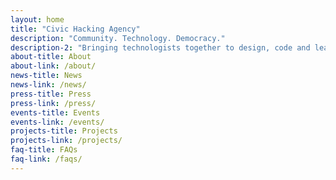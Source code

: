 ```yaml
---
layout: home
title: "Civic Hacking Agency"
description: "Community. Technology. Democracy."
description-2: "Bringing technologists together to design, code and learn a new way to experience civics."
about-title: About
about-link: /about/
news-title: News
news-link: /news/
press-title: Press
press-link: /press/
events-title: Events
events-link: /events/
projects-title: Projects
projects-link: /projects/
faq-title: FAQs
faq-link: /faqs/
---
```

